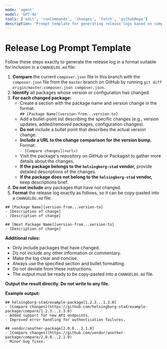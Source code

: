 ```yaml
---
mode: 'agent'
model: 'GPT-4o'
tools: ['edit', 'runCommands', 'changes', 'fetch', 'githubRepo']
description: 'Prompt template for generating release logs based on composer.json changes.'
---
```


# Release Log Prompt Template

Follow these steps exactly to generate the release log in a format suitable for inclusion in a `CHANGELOG.md` file:

1. **Compare** the current `composer.json` file in this branch with the `composer.json` file from the `master` branch on GitHub by running `git diff origin/master:composer.json composer.json`.
2. **Identify** all packages whose version or configuration has changed.
3. **For each changed package:**
   - Create a section with the package name and version change in the format:  
     `## [Package Name][version-from...version-to]`
   - Add a bullet-point list describing the specific changes (e.g., version updates, added/removed packages, configuration changes).
   - **Do not** include a bullet point that describes the actual version change.
   - **Include a URL to the change comparison for the version bump.**  
     Format:  
     `- [Compare changes](<url>)`
   - Visit the package's repository on GitHub or Packagist to gather more details about the changes.
   - **If the package belongs to the `helsingborg-stad` vendor,** provide detailed descriptions of the changes.
   - **If the package does not belong to the `helsingborg-stad` vendor,** keep descriptions brief.
4. **Do not include** any packages that have not changed.
5. **Format** the release log exactly as follows, so it can be copy-pasted into a `CHANGELOG.md` file:

```
## [Package Name][version-from...version-to]
- [Description of change]
- [Description of change]

## [Next Package Name][version-from...version-to]
- [Description of change]
```

**Additional rules:**
- Only include packages that have changed.
- Do not include any other information or commentary.
- Make the log clear and concise.
- Always use the specified section and bullet formatting.
- Do not deviate from these instructions.
- The output must be ready to be copy-pasted into a `CHANGELOG.md` file.

**Output the result directly. Do not write to any file.**

**Example output:**
```
## helsingborg-stad/example-package[1.2.3...1.3.0]
- [Compare changes](https://github.com/helsingborg-stad/example-package/compare/1.2.3...1.3.0)
- Added support for new API endpoints.
- Improved error handling for authentication failures.

## vendor/another-package[2.0.0...2.1.0]
- [Compare changes](https://github.com/vendor/another-package/compare/2.0.0...2.1.0)
- Minor bug fixes.
```
